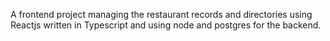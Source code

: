 A frontend project managing the restaurant records and directories using Reactjs written in Typescript and using node and postgres for the backend.
